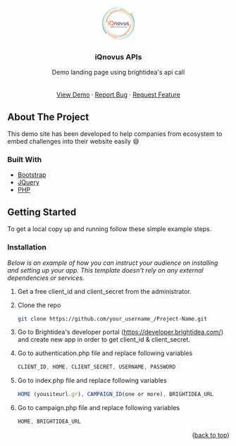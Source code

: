 <div align="center">
<img src="https://github.com/araksia/iqnovus/blob/main/assets/images/logo.png" alt="Logo" width="80" height="80">
  <h3 align="center">iQnovus APIs</h3>

  <p align="center">
Demo landing page using brightidea's api call
    <br />
    <br />
    <br />
    <a href="https://iqnovus.000webhostapp.com/" target="_blank">View Demo</a>
    ·
    <a href="https://github.com/araksia/iqnovus/issues">Report Bug</a>
    ·
    <a href="https://github.com/araksia/iqnovus/issues">Request Feature</a>
  </p>
</div>

<!-- ABOUT THE PROJECT -->
## About The Project

This demo site has been developed to help companies from ecosystem to embed challenges into their website easily :smile:

### Built With
* [Bootstrap](https://getbootstrap.com)
* [JQuery](https://jquery.com)
* [PHP](https://www.php.net/)

<!-- GETTING STARTED -->
## Getting Started

To get a local copy up and running follow these simple example steps.

### Installation

_Below is an example of how you can instruct your audience on installing and setting up your app. This template doesn't rely on any external dependencies or services._

1. Get a free client_id and client_secret from the administrator.
2. Clone the repo
   ```sh
   git clone https://github.com/your_username_/Project-Name.git
   ```
3. Go to Brightidea's developer portal (https://developer.brightidea.com/) and create new app in order to get client_id & client_secret.
 
4. Go to authentication.php file and replace following variables
   ```js
   CLIENT_ID, HOME, CLIENT_SECRET, USERNAME, PASSWORD
   ```
5. Go to index.php file and replace following variables
   ```js
   HOME (yousiteurl.gr), CAMPAIGN_ID(one or more), BRIGHTIDEA_URL
   ```
  
6. Go to campaign.php file and replace following variables
   ```js
   HOME, BRIGHTIDEA_URL
   ```
<p align="right">(<a href="#top">back to top</a>)</p>

